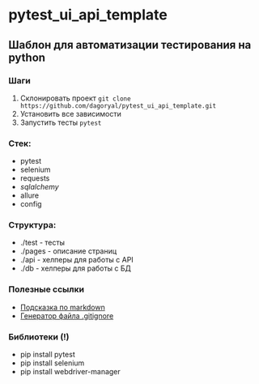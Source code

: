 # pytest_ui_api_template

## Шаблон для автоматизации тестирования на python

### Шаги
1. Склонировать проект `git clone https://github.com/dagoryal/pytest_ui_api_template.git`
2. Установить все зависимости
3. Запустить тесты `pytest`

### Стек:
- pytest
- selenium
- requests
- _sqlalchemy_
- allure
- config

### Структура:
- ./test - тесты
- ./pages - описание страниц
- ./api - хелперы для работы с API
- ./db - хелперы для работы с БД


### Полезные ссылки
- [Подсказка по markdown](https://www.markdownguide.org/basic-syntax/)
- [Генератор файла .gitignore](https://www.toptal.com/developers/gitignore)

### Библиотеки (!)
- pip install pytest
- pip install selenium
- pip install webdriver-manager
